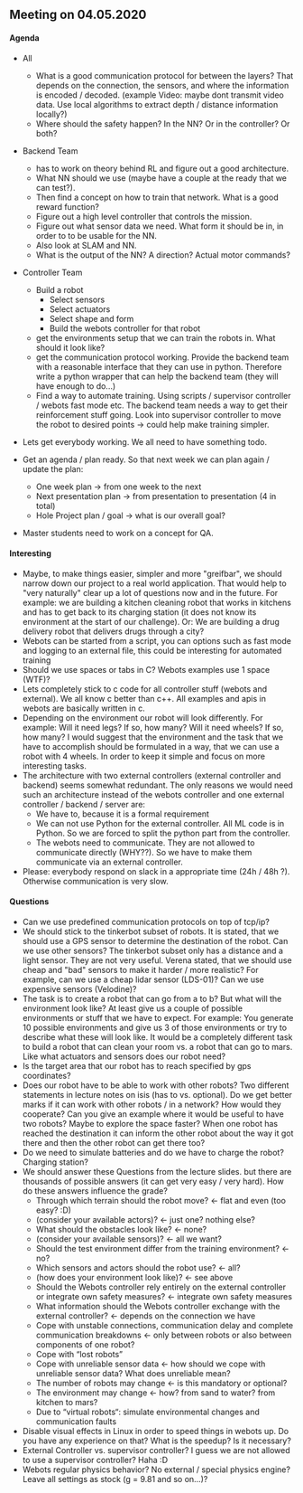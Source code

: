 
## Meeting on 04.05.2020
#### Agenda
* All
  * What is a good communication protocol for between the layers? That depends on
    the connection, the sensors, and where the information is encoded / decoded.
    (example Video: maybe dont transmit video data. Use local algorithms to extract
    depth / distance information locally?)
  * Where should the safety happen? In the NN? Or in the controller? Or both?


* Backend Team
  * has to work on theory behind RL and figure out a good architecture.
  * What NN should we use (maybe have a couple at the ready that we can test?).
  * Then find a concept on how to train that network. What is a good reward function?
  * Figure out a high level controller that controls the mission.
  * Figure out what sensor data we need. What form it should be in, in order to
    to be usable for the NN.
  * Also look at SLAM and NN.
  * What is the output of the NN? A direction? Actual motor commands?


* Controller Team
  * Build a robot
    * Select sensors
    * Select actuators
    * Select shape and form
    * Build the webots controller for that robot
  * get the environments setup that we can train the robots in. What should it
    look like?
  * get the communication protocol working. Provide the backend team with a
    reasonable interface that they can use in python. Therefore write a python
    wrapper that can help the backend team (they will have enough to do...)
  * Find a way to automate training. Using scripts / supervisor controller /
    webots fast mode etc. The backend team needs a way to get their reinforcement
    stuff going. Look into supervisor controller to move the robot to desired points
    -> could help make training simpler.

* Lets get everybody working. We all need to have something todo.
* Get an agenda / plan ready. So that next week we can plan again / update the plan:
  * One week plan -> from one week to the next
  * Next presentation plan -> from presentation to presentation (4 in total)
  * Hole Project plan / goal -> what is our overall goal?
* Master students need to work on a concept for QA.

#### Interesting
* Maybe, to make things easier, simpler and more "greifbar", we should narrow down
  our project to a real world application. That would help to "very naturally"
  clear up a lot of questions now and in the future. For example: we are building
  a kitchen cleaning robot that works in kitchens and has to get back to its
  charging station (it does not know its environment at the start of our challenge).
  Or: We are building a drug delivery robot that delivers drugs through a city?
* Webots can be started from a script, you can options such as fast mode and
  logging to an external file, this could be interesting for automated training
* Should we use spaces or tabs in C? Webots examples use 1 space (WTF)?
* Lets completely stick to c code for all controller stuff (webots and external).
  We all know c better than c++. All examples and apis in webots are basically
  written in c.  
* Depending on the environment our robot will look differently. For example: Will
  it need legs? If so, how many? Will it need wheels? If so, how many? I would suggest
  that the environment and the task that we have to accomplish should be formulated
  in a way, that we can use a robot with 4 wheels. In order to keep it simple and
  focus on more interesting tasks.
* The architecture with two external controllers (external controller and backend)
  seems somewhat redundant. The only reasons we would need such an architecture
  instead of the webots controller and one external controller / backend / server are:
  * We have to, because it is a formal requirement
  * We can not use Python for the external controller. All ML code is in Python.
    So we are forced to split the python part from the controller.
  * The webots need to communicate. They are not allowed to communicate directly
    (WHY??). So we have to make them communicate via an external controller.
* Please: everybody respond on slack in a appropriate time (24h / 48h ?). Otherwise
  communication is very slow.  

#### Questions
* Can we use predefined communication protocols on top of tcp/ip?
* We should stick to the tinkerbot subset of robots. It is stated, that we should
  use a GPS sensor to determine the destination of the robot. Can we use other sensors?
  The tinkerbot subset only has a distance and a light sensor. They are not very useful.
  Verena stated, that we should use cheap and "bad" sensors to make it harder / more
  realistic? For example, can we use a cheap lidar sensor (LDS-01)?
  Can we use expensive sensors (Velodine)?
* The task is to create a robot that can go from a to b? But what will the environment
  look like? At least give us a couple of possible
  environments or stuff that we have to expect. For example: You generate 10
  possible environments and give us 3 of those environments or try to describe
  what these will look like. It would be a completely different task to build
  a robot that can clean your room vs. a robot that can go to mars. Like what
  actuators and sensors does our robot need?
* Is the target area that our robot has to reach specified by gps coordinates?
* Does our robot have to be able to work with other robots? Two different statements
  in lecture notes on isis (has to vs. optional). Do we get better marks if it can
  work with other robots / in a network? How would they cooperate? Can you give an
  example where it would be useful to have two robots? Maybe to explore the space
  faster? When one robot has reached the destination it can inform the other robot
  about the way it got there and then the other robot can get there too?
* Do we need to simulate batteries and do we have to charge the robot? Charging station?
* We should answer these Questions from the lecture slides. but there are thousands of
  possible answers (it can get very easy / very hard). How do these answers influence the
  grade?
  * Through which terrain should the robot move? <- flat and even (too easy? :D)
  * (consider your available actors)? <- just one? nothing else?
  * What should the obstacles look like? <- none?
  * (consider your available sensors)? <- all we want?
  * Should the test environment differ from the training environment? <- no?
  * Which sensors and actors should the robot use? <- all?
  * (how does your environment look like)? <- see above
  * Should the Webots controller rely entirely on the external controller or integrate
    own safety measures? <- integrate own safety measures
  * What information should the Webots controller exchange with the external
    controller? <- depends on the connection we have
  * Cope with unstable connections, communication delay and
    complete communication breakdowns <- only between robots or also between
    components of one robot?
  * Cope with “lost robots”
  * Cope with unreliable sensor data <- how should we cope with unreliable sensor
    data? What does unreliable mean?
  * The number of robots may change <- is this mandatory or optional?
  * The environment may change <- how? from sand to water? from kitchen to mars?
  * Due to “virtual robots“: simulate environmental changes
    and communication faults
* Disable visual effects in Linux in order to speed things in webots up. Do you
  have any experience on that? What is the speedup? Is it necessary?
* External Controller vs. supervisor controller? I guess we are not allowed to
  use a supervisor controller? Haha :D
* Webots regular physics behavior? No external / special physics engine? Leave all
  settings as stock (g = 9.81 and so on...)?
